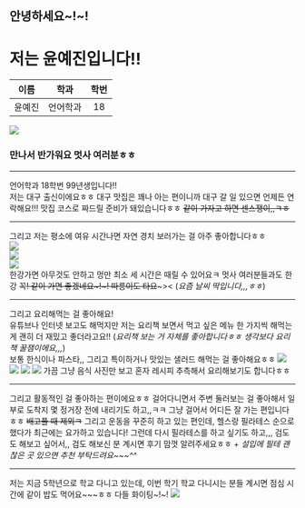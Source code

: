 ## 안녕하세요~!~!
# 저는 윤예진입니다!!
| 이름 | 학과 | 학번 |
| :---: | :---: | :---: |
|윤예진|언어학과|18|
![](./%EB%A9%8B%EC%82%AC%20%EC%9E%90%EA%B8%B0%EC%86%8C%EA%B0%9C/IMG_7945.JPG)

### 만나서 반가워요 멋사 여러분ㅎㅎ
* * *

언어학과 18학번 99년생입니다!! <br>
저는 대구 출신이에요ㅎㅎ
대구 맛집은 꽤나 아는 편이니까 대구 갈 일 있으면 언제든 연락해요!!! 맛집 코스로 짜드릴 준비가 돼있습니다ㅎㅎ ~~같이 가자고 하면 센스쟁이,,ㅋㅎ~~
* * *
그리고 저는 평소에 여유 시간나면 자연 경치 보러가는 걸 아주 좋아합니다ㅎㅎ<br>
![](./%EB%A9%8B%EC%82%AC%20%EC%9E%90%EA%B8%B0%EC%86%8C%EA%B0%9C/IMG_1657.JPG)<br>
![](./%EB%A9%8B%EC%82%AC%20%EC%9E%90%EA%B8%B0%EC%86%8C%EA%B0%9C/IMG_3732.JPG)<br>
![](./%EB%A9%8B%EC%82%AC%20%EC%9E%90%EA%B8%B0%EC%86%8C%EA%B0%9C/IMG_8223.JPG) <br>한강가면 아무것도 안하고 멍만 최소 세 시간은 때릴 수 있어요ㅋ 멋사 여러분들과도 한강 꼭~~! 같이 가면 좋겠네요~!~! 따릉이도 타요~~~>< (*요즘 날씨 딱입니다,,,ㅎㅎ*)
* * *
그리고 요리해먹는 걸 좋아해요! <br> 유튜브나 인터넷 보고도 해먹지만 저는 요리책 보면서 먹고 싶은 메뉴 한 가지씩 해먹는 게 괜히 더 재밌고 좋더라고요!! (*요리책 보는 거 자체를 좋아합니다ㅎㅎ 생각보다 요리책 꿀잼이에요,,,*) <br>보통 한식이나 파스타,, 그리고 특이하거나 맛있는 샐러드 해먹는 걸 좋아해요ㅎㅎ 
![](./%EB%A9%8B%EC%82%AC%20%EC%9E%90%EA%B8%B0%EC%86%8C%EA%B0%9C/IMG_6156.JPG)
![](./%EB%A9%8B%EC%82%AC%20%EC%9E%90%EA%B8%B0%EC%86%8C%EA%B0%9C/IMG_3336.JPG)
![](./%EB%A9%8B%EC%82%AC%20%EC%9E%90%EA%B8%B0%EC%86%8C%EA%B0%9C/IMG_7750.JPG)
![](./%EB%A9%8B%EC%82%AC%20%EC%9E%90%EA%B8%B0%EC%86%8C%EA%B0%9C/IMG_1815.jpg)
가끔 그냥 음식 사진만 보고 혼자 레시피 추측해서 요리해보기도 합니다ㅎㅎ 
***

그리고 활동적인 걸 좋아하는 편이에요ㅎㅎ 걸어다니면서 주변 둘러보는 걸 좋아해서 일부로 도착지 몇 정거장 전에 내리기도 하고,,ㅋㅋ 그냥 걸어서 어디든 잘 가는 편입니다ㅎㅎ ~~배고플 때 제외ㅋ~~ 그리고 운동을 꾸준히 하고 있는 편인데, 헬스랑 필라테스 순으로 했다가 최근에는 요가하고 있습니다! 그런데 다시 필라테스를 하고 싶기도 하고,,, 검도도 해보고 싶어서,, 검도 해보신 분 계시면 후기 맘껏 알려주세요ㅎㅎ + *설입에 필테 괜찮은 곳 있으면 추천 부탁드려요~~~^^*
***
저는 지금 5학년으로 학교 다니고 있는데, 이번 학기 학교 다니시는 분들 계시면 점심 시간에 같이 밥도 먹어요~~~ㅎㅎ 다들 화이팅~!~!
![](./%EB%A9%8B%EC%82%AC%20%EC%9E%90%EA%B8%B0%EC%86%8C%EA%B0%9C/IMG_8679.JPG)
